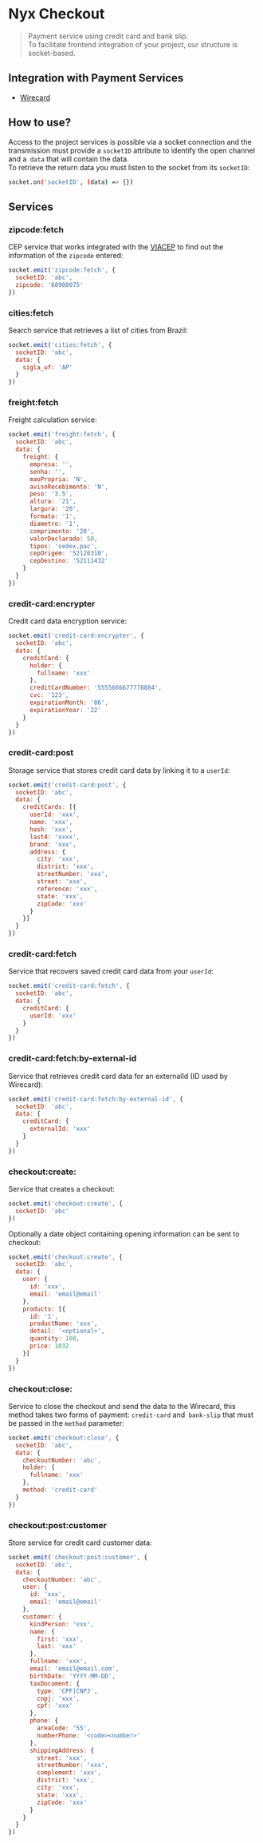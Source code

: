 # Nyx Checkout
> Payment service using credit card and bank slip.<br>
> To facilitate frontend integration of your project, our structure is socket-based.<br>


## Integration with Payment Services

* [Wirecard](https://wirecard.com.br/)

## How to use?

Access to the project services is possible via a socket connection and the transmission must provide a `socketID` attribute to identify the open channel and a` data` that will contain the data.<br>
To retrieve the return data you must listen to the socket from its `socketID`:
``` bash
socket.on('socketID', (data) => {})
```

## Services

### zipcode:fetch
CEP service that works integrated with the [VIACEP](https://viacep.com.br) to find out the information of the `zipcode` entered:

```js
socket.emit('zipcode:fetch', {
  socketID: 'abc',
  zipcode: '68900075'
})
```
### cities:fetch
Search service that retrieves a list of cities from Brazil:

```js
socket.emit('cities:fetch', {
  socketID: 'abc',
  data: {
    sigla_uf: 'AP'
  }
})
```
### freight:fetch
Freight calculation service:

```js
socket.emit('freight:fetch', {
  socketID: 'abc',
  data: {
    freight: {
      empresa: '',
      senha: '',
      maoPropria: 'N',
      avisoRecebimento: 'N',
      peso: '3.5',
      altura: '21',
      largura: '20',
      formato: '1',
      diametro: '1',
      comprimento: '20',
      valorDeclarado: 50,
      tipos: 'sedex,pac',
      cepOrigem: '52120310',
      cepDestino: '52111432'
    }
  }
})
```
### credit-card:encrypter
Credit card data encryption service:

```js
socket.emit('credit-card:encrypter', {
  socketID: 'abc',
  data: {
    creditCard: {
      holder: {
        fullname: 'xxx'
      },
      creditCardNumber: '5555666677778884',
      cvc: '123',
      expirationMonth: '06',
      expirationYear: '22'
    }
  }
})
```
### credit-card:post
Storage service that stores credit card data by linking it to a `userId`:

```js
socket.emit('credit-card:post', {
  socketID: 'abc',
  data: {
    creditCards: [{
      userId: 'xxx',
      name: 'xxx',
      hash: 'xxx',
      last4: 'xxxx',
      brand: 'xxx',
      address: {
        city: 'xxx',
        district: 'xxx',
        streetNumber: 'xxx',
        street: 'xxx',
        reference: 'xxx',
        state: 'xxx',
        zipCode: 'xxx'
      }
    }]
  }
})
```
### credit-card:fetch
Service that recovers saved credit card data from your `userId`:

```js
socket.emit('credit-card:fetch', {
  socketID: 'abc',
  data: {
    creditCard: {
      userId: 'xxx'
    }
  }
})
```

### credit-card:fetch:by-external-id
Service that retrieves credit card data for an externalId (ID used by Wirecard):

```js
socket.emit('credit-card:fetch:by-external-id', {
  socketID: 'abc',
  data: {
    creditCard: {
      externalId: 'xxx'
    }
  }
})
```
### checkout:create:
Service that creates a checkout:

```js
socket.emit('checkout:create', {
  socketID: 'abc'
})
```
Optionally a date object containing opening information can be sent to checkout:

```js
socket.emit('checkout:create', {
  socketID: 'abc',
  data: {
    user: {
      id: 'xxx',
      email: 'email@email'
    },
    products: [{
      id: '1',
      productName: 'xxx',
      detail: '<optional>',
      quantity: 100,
      price: 1032
    }]
  }
})
```
### checkout:close:
Service to close the checkout and send the data to the Wirecard, this method takes two forms of payment: `credit-card` and` bank-slip` that must be passed in the `method` parameter:

```js
socket.emit('checkout:close', {
  socketID: 'abc',
  data: {
    checkoutNumber: 'abc',
    holder: {
      fullname: 'xxx'
    },
    method: 'credit-card'
  }
})
```

### checkout:post:customer
Store service for credit card customer data:

```js
socket.emit('checkout:post:customer', {
  socketID: 'abc',
  data: {
    checkoutNumber: 'abc',
    user: {
      id: 'xxx',
      email: 'email@email'
    },
    customer: {
      kindPerson: 'xxx',
      name: {
        first: 'xxx',
        last: 'xxx'
      },
      fullname: 'xxx',
      email: 'email@email.com',
      birthDate: 'YYYY-MM-DD',
      taxDocument: {
        type: 'CPF|CNPJ',
        cnpj: 'xxx',
        cpf: 'xxx'
      },
      phone: {
        areaCode: '55',
        numberPhone: '<code><number>'
      },
      shippingAddress: {
        street: 'xxx',
        streetNumber: 'xxx',
        complement: 'xxx',
        district: 'xxx',
        city: 'xxx',
        state: 'xxx',
        zipCode: 'xxx'
      }
    }
  }
})
```
